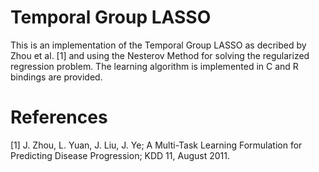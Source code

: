 # Temporal Group LASSO

This is an implementation of the Temporal Group LASSO as decribed by Zhou et al.
[1] and using the Nesterov Method for solving the regularized regression 
problem. The learning algorithm is implemented in C and R bindings are provided.

# References
[1] J. Zhou, L. Yuan, J. Liu, J. Ye; A Multi-Task Learning Formulation 
for Predicting Disease Progression; KDD 11, August 2011.

